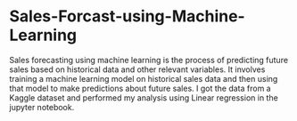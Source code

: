 # Sales-Forcast-using-Machine-Learning

Sales forecasting using machine learning is the process of predicting future sales based on historical data and other relevant variables. It involves training a machine learning model on historical sales data and then using that model to make predictions about future sales.
I got the data from a Kaggle dataset and performed my analysis using Linear regression in the jupyter notebook.
